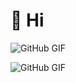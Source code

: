 # 👋 Hi

![GitHub GIF](https://media.giphy.com/media/7EbpiCzotFj135FCdQ/giphy-downsized-large.gif "GitHub Profile GIF")

![GitHub GIF](https://media.giphy.com/media/PjJ1cLHqLEveXysGDB/giphy.gif "GitHub Profile GIF")   
<!---
yCark/yCark is a ✨ special ✨ repository because its `README.md` (this file) appears on your GitHub profile.
You can click the Preview link to take a look at your changes.
--->
